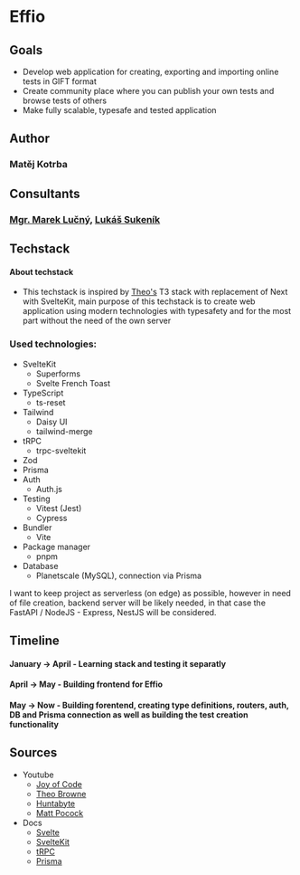 # Effio

## Goals
- Develop web application for creating, exporting and importing online tests in GIFT format
- Create community place where you can publish your own tests and browse tests of others
- Make fully scalable, typesafe and tested application


## Author
### Matěj Kotrba


## Consultants
### [Mgr. Marek Lučný](https://github.com/superucitelka), [Lukáš Sukeník](https://github.com/lukyncze)


## Techstack
#### About techstack
- This techstack is inspired by [Theo's](https://www.youtube.com/@t3dotgg) T3 stack with replacement of Next with SvelteKit, main purpose of this techstack is to create web application using modern technologies with typesafety and for the most part without the need of the own server

### Used technologies:
- SvelteKit
  - Superforms
  - Svelte French Toast
- TypeScript
  - ts-reset
- Tailwind
  - Daisy UI
  - tailwind-merge
- tRPC
  - trpc-sveltekit 
- Zod
- Prisma
- Auth
  - Auth.js
- Testing
  - Vitest (Jest)
  - Cypress
- Bundler
  - Vite
- Package manager
  - pnpm
- Database
  - Planetscale (MySQL), connection via Prisma

I want to keep project as serverless (on edge) as possible, however in need of file creation, backend server will be likely needed, in that case the
FastAPI / NodeJS - Express, NestJS will be considered.


## Timeline
#### January -> April - Learning stack and testing it separatly
#### April -> May - Building frontend for Effio
#### May -> Now - Building forentend, creating type definitions, routers, auth, DB and Prisma connection as well as building the test creation functionality 

## Sources
- Youtube
  - [Joy of Code](https://www.youtube.com/@JoyofCodeDev)
  - [Theo Browne](https://www.youtube.com/@t3dotgg)
  - [Huntabyte](https://www.youtube.com/@Huntabyte)
  - [Matt Pocock](https://www.youtube.com/@mattpocockuk)
- Docs
  - [Svelte](https://svelte.dev/)
  - [SvelteKit](https://kit.svelte.dev/)
  - [tRPC](https://trpc.io/)
  - [Prisma](https://www.prisma.io/)
